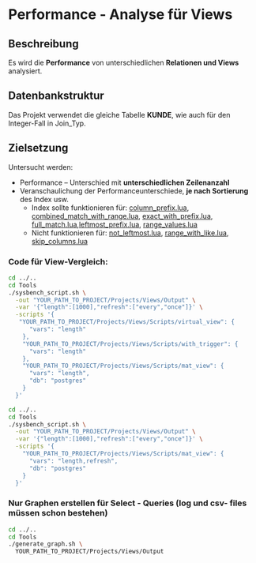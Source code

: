 # Performance - Analyse für Views

## Beschreibung

Es wird die **Performance** von unterschiedlichen **Relationen und Views** analysiert.

## Datenbankstruktur

Das Projekt verwendet die gleiche Tabelle **KUNDE**, wie auch für den Integer-Fall in Join_Typ. 

## Zielsetzung
Untersucht werden:
- Performance – Unterschied mit **unterschiedlichen Zeilenanzahl**
- Veranschaulichung der Performanceunterschiede, **je nach Sortierung** des Index usw.
  - Index sollte funktionieren für: [column_prefix.lua](Scripts/query_differences/query_differences_select/column_prefix.lua), [combined_match_with_range.lua](Scripts/query_differences/query_differences_select/combined_match_with_range.lua), [exact_with_prefix.lua](Scripts/query_differences/query_differences_select/exact_with_prefix.lua), [full_match.lua](Scripts/query_differences/query_differences_select/full_match.lua),[leftmost_prefix.lua](Scripts/query_differences/query_differences_select/leftmost_prefix.lua), [range_values.lua](Scripts/query_differences/query_differences_select/range_values.lua)
  - Nicht funktionieren für: [not_leftmost.lua](Scripts/query_differences/query_differences_select/not_leftmost.lua), [range_with_like.lua](Scripts/query_differences/query_differences_select/range_with_like.lua), [skip_columns.lua](Scripts/query_differences/query_differences_select/skip_columns.lua)
    
### Code für View-Vergleich:
```bash
cd ../..
cd Tools
./sysbench_script.sh \
  -out "YOUR_PATH_TO_PROJECT/Projects/Views/Output" \
  -var '{"length":[1000],"refresh":["every","once"]}' \
  -scripts '{
   "YOUR_PATH_TO_PROJECT/Projects/Views/Scripts/virtual_view": {
      "vars": "length"
    },
    "YOUR_PATH_TO_PROJECT/Projects/Views/Scripts/with_trigger": {
      "vars": "length"
    },
    "YOUR_PATH_TO_PROJECT/Projects/Views/Scripts/mat_view": {
      "vars": "length",
      "db": "postgres"
    }
  }'
```

```bash
cd ../..
cd Tools  
./sysbench_script.sh \
  -out "YOUR_PATH_TO_PROJECT/Projects/Views/Output" \
  -var '{"length":[1000],"refresh":["every","once"]}' \
  -scripts '{
    "YOUR_PATH_TO_PROJECT/Projects/Views/Scripts/mat_view": {
      "vars": "length,refresh",
      "db": "postgres"
    }
  }'
```

### Nur Graphen erstellen für Select - Queries (log und csv- files müssen schon bestehen)
```bash
cd ../..
cd Tools
./generate_graph.sh \
  YOUR_PATH_TO_PROJECT/Projects/Views/Output
```